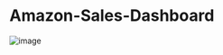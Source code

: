 # Amazon-Sales-Dashboard


![image](https://github.com/DataScientistKaustubh/Amazon-Sales-Dashboard/assets/117342376/e9487edb-8b77-451e-bc81-be930034695d)
